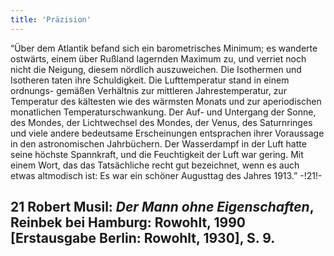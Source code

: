 ```yaml
---
title: 'Präzision'
---
```

“Über dem Atlantik befand sich ein barometrisches Minimum; es wanderte ostwärts, einem über Rußland lagernden Maximum zu, und verriet noch nicht die Neigung, diesem nördlich auszuweichen. Die Isothermen und Isotheren taten ihre Schuldigkeit. Die Lufttemperatur stand in einem ordnungs- gemäßen Verhältnis zur mittleren Jahrestemperatur, zur Temperatur des kältesten wie des wärmsten Monats und zur aperiodischen monatlichen Temperaturschwankung. Der Auf- und Untergang der Sonne, des Mondes, der Lichtwechsel des Mondes, der Venus, des Saturnringes und viele andere bedeutsame Erscheinungen entsprachen ihrer Voraussage in den astronomischen Jahrbüchern. Der Wasserdampf in der Luft hatte seine höchste Spannkraft, und die Feuchtigkeit der Luft war gering. Mit einem Wort, das das Tatsächliche recht gut bezeichnet, wenn es auch etwas altmodisch ist: Es war ein schöner Augusttag des Jahres 1913.” -!21!-
## **21** Robert Musil: _Der Mann ohne Eigenschaften_, Reinbek bei Hamburg: Rowohlt, 1990 [Erstausgabe Berlin: Rowohlt, 1930], S. 9.

